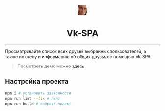 <p align="center">
    <img src="logo.png" alt="vk-spa logo">
</p>
<h1 align="center">Vk-SPA</h1>

--------

Просматривайте список всех друзей выбранных пользователей, а также их стену и информацию об общих друзьях с помощью Vk-SPA

> Посмотреть демо можно [здесь](https://vk-spa.rofleksey.repl.co/) 

## Настройка проекта

```sh
npm i # установить зависимости
npm run lint --fix # линт
npm run build # собрать проект
```
